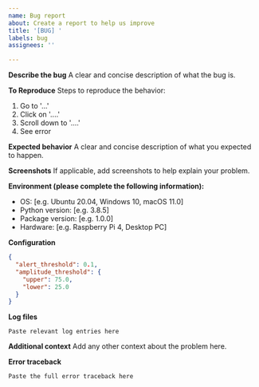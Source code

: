 ```yaml
---
name: Bug report
about: Create a report to help us improve
title: '[BUG] '
labels: bug
assignees: ''

---
```


**Describe the bug**
A clear and concise description of what the bug is.

**To Reproduce**
Steps to reproduce the behavior:
1. Go to '...'
2. Click on '....'
3. Scroll down to '....'
4. See error

**Expected behavior**
A clear and concise description of what you expected to happen.

**Screenshots**
If applicable, add screenshots to help explain your problem.

**Environment (please complete the following information):**
 - OS: [e.g. Ubuntu 20.04, Windows 10, macOS 11.0]
 - Python version: [e.g. 3.8.5]
 - Package version: [e.g. 1.0.0]
 - Hardware: [e.g. Raspberry Pi 4, Desktop PC]

**Configuration**
```json
{
  "alert_threshold": 0.1,
  "amplitude_threshold": {
    "upper": 75.0,
    "lower": 25.0
  }
}
```

**Log files**
```
Paste relevant log entries here
```

**Additional context**
Add any other context about the problem here.

**Error traceback**
```
Paste the full error traceback here
```
